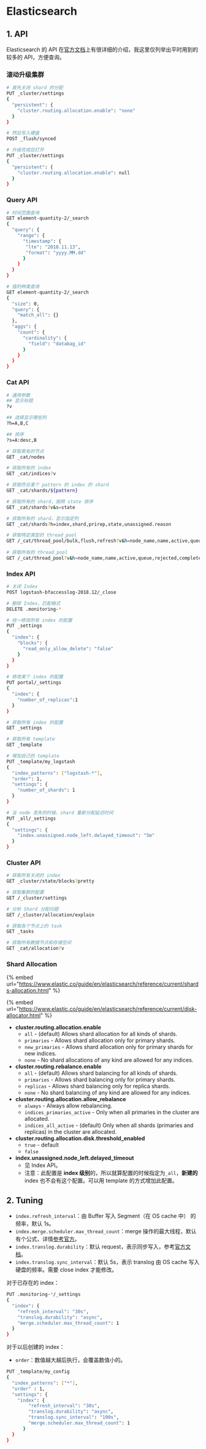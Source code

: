 # Elasticsearch

## 1. API

Elasticsearch 的 API 在[官方文档](https://www.elastic.co/guide/en/elasticsearch/reference/current/index.html)上有很详细的介绍，我这里仅列举出平时用到的较多的 API，方便查询。

### 滚动升级集群

```bash
# 首先关闭 shard 的分配
PUT _cluster/settings
{
  "persistent": {
    "cluster.routing.allocation.enable": "none"
  }
}

# 然后写入硬盘
POST _flush/synced

# 升级完成后打开
PUT _cluster/settings
{
  "persistent": {
    "cluster.routing.allocation.enable": null
  }
}
```

### Query API

```bash
# 时间范围查询
GET element-quantity-2/_search
{
  "query": {
    "range": {
      "timestamp": {
       "lte": "2018.11.13",
       "format": "yyyy.MM.dd"
      }
    }
  }
}

# 值的种类查询
GET element-quantity-2/_search
{
  "size": 0, 
  "query": {
    "match_all": {}
  },
  "aggs": {
    "count": {
      "cardinality": {
        "field": "databag_id"
      }
    }
  }
}
```

### Cat API

```bash
# 通用参数
## 显示标题
?v

## 选择显示哪些列
?h=A,B,C

## 排序
?s=A:desc,B

# 获取素有的节点
GET _cat/nodes

# 获取所有的 index
GET _cat/indices?v

# 获取符合某个 pattern 的 index 的 shard
GET _cat/shards/${pattern}

# 获取所有的 shard，按照 state 排序
GET _cat/shards?v&s=state

# 获取所有的 shard，显示指定列
GET _cat/shards?h=index,shard,prirep,state,unassigned.reason

# 获取特定类型的 thread_pool
GET /_cat/thread_pool/bulk,flush,refresh?v&h=node_name,name,active,queue,rejected,completed
​
# 获取所有的 thread_pool
GET /_cat/thread_pool?v&h=node_name,name,active,queue,rejected,completed
```

### Index API

```bash
# 关闭 Index
POST logstash-bfaccesslog-2018.12/_close

# 删除 Index，匹配格式
DELETE .monitoring-*

# 统一修改所有 index 的配置
PUT _settings
{
  "index": {
    "blocks": {
      "read_only_allow_delete": "false"
    }
  }
}

# 修改某个 index 的配置
PUT portal/_settings
{
  "index": {
    "number_of_replicas":1
  }
}

# 获取所有 index 的配置
GET _settings

# 获取所有 template
GET _template

# 增加自己的 template
PUT _template/my_logstash
{
  "index_patterns": ["logstash-*"],
  "order": 1,
  "settings": {
    "number_of_shards": 1
  }
}

# 当 node 丢失的时候，shard 重新分配延迟时间
PUT _all/_settings
{
  "settings": {
    "index.unassigned.node_left.delayed_timeout": "5m"
  }
}
```

### Cluster API

```bash
# 获取所有关闭的 index
GET _cluster/state/blocks?pretty

# 获取集群的配置
GET /_cluster/settings

# 分析 Shard 分配问题
GET /_cluster/allocation/explain

# 获取各个节点上的 task
GET _tasks

# 获取所有数据节点和存储空间
GET _cat/allocation?v
```

### Shard Allocation

{% embed url="https://www.elastic.co/guide/en/elasticsearch/reference/current/shards-allocation.html" %}

{% embed url="https://www.elastic.co/guide/en/elasticsearch/reference/current/disk-allocator.html" %}

* **cluster.routing.allocation.enable**
  * `all` - \(default\) Allows shard allocation for all kinds of shards.
  * `primaries` - Allows shard allocation only for primary shards.
  * `new_primaries` - Allows shard allocation only for primary shards for new indices.
  * `none` - No shard allocations of any kind are allowed for any indices.
* **cluster.routing.rebalance.enable**
  * `all` - \(default\) Allows shard balancing for all kinds of shards.
  * `primaries` - Allows shard balancing only for primary shards.
  * `replicas` - Allows shard balancing only for replica shards.
  * `none` - No shard balancing of any kind are allowed for any indices.
* **cluster.routing.allocation.allow\_rebalance**
  * `always` - Always allow rebalancing.
  * `indices_primaries_active` - Only when all primaries in the cluster are allocated.
  * `indices_all_active` - \(default\) Only when all shards \(primaries and replicas\) in the cluster are allocated.
* **cluster.routing.allocation.disk.threshold\_enabled**
  * `true` - default
  * `false`
* **index.unassigned.node\_left.delayed\_timeout**
  * 见 Index API。
  * 注意：此配置是 **index 级别**的，所以就算配置的时候指定为`_all`，**新建的** index 也不会有这个配置。可以用 template 的方式增加此配置。

## 2. Tuning

* `index.refresh_interval`：由 Buffer 写入 Segment（在 OS cache 中） 的频率，默认 1s。
* `index.merge.scheduler.max_thread_count`：merge 操作的最大线程，默认有个公式，详情[参考官方](https://www.elastic.co/guide/en/elasticsearch/reference/6.2/index-modules-merge.html)。
* `index.translog.durability`：默认 request，表示同步写入，参考[官方文档](https://www.elastic.co/guide/en/elasticsearch/reference/6.2/index-modules-translog.html)。
* `index.translog.sync_interval`：默认 5s，表示 translog 由 OS cache 写入硬盘的频率。需要 close index 才能修改。

对于已存在的 index：

```bash
PUT .monitoring-*/_settings
{
  "index": {
  	"refresh_interval": "30s",
    "translog.durability": "async",
    "merge.scheduler.max_thread_count": 1
  }
}
```

对于以后创建的 index：

* `order`：数值越大越后执行，会覆盖数值小的。

```bash
PUT _template/my_config
{
  "index_patterns": ["*"],
  "order" : 1, 
  "settings": {
    "index": {
        "refresh_interval": "30s",
        "translog.durability": "async",
        "translog.sync_interval": "100s",
        "merge.scheduler.max_thread_count": 1
      }
  }
}
```

